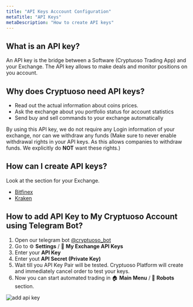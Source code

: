 ```yaml
---
title: "API Keys Acccount Configuration"
metaTitle: "API Keys"
metaDescription: "How to create API keys"
---
```


## What is an API key?

An API key is the bridge between a Software (Cryptuoso Trading App) and your Exchange. The API key allows to make deals and monitor positions on you account.

## Why does Cryptuoso need API keys?

- Read out the actual information about coins prices.
- Ask the exchange about you portfolio status for account statistics
- Send buy and sell commands to your exchange automatically

By using this API key, we do not require any Login information of your exchange, nor can we withdraw any funds (Make sure to never enable withdrawal rights in your API keys. As this allows companies to withdraw funds. We explicitly do **NOT** want these rights.)

## How can I create API keys?

Look at the section for your Exchange.

- [Bitfinex](/bitfinex)
- [Kraken](/kraken)

## How to add API Key to My Cryptuoso Account using Telegram Bot?

1. Open our telegram bot [@cryptuoso_bot](https://clc.la/cryptuoso_bot_beta)
2. Go to ⚙️ **Settings** / 🔐 **My Exchange API Keys**
3. Enter your **API Key**
4. Enter yout **API Secret (Private Key)**
5. Wait till you API Key Pair will be tested. Cryptuoso Platform will create and immediately cancel order to test your keys.
6. Now you can start automated trading in 🏠 **Main Menu** / 🤖 **Robots** section.

![add api key](https://support.cryptuoso.com/add_api_key.gif)

